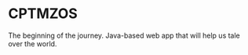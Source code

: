 CPTMZOS
=======

The beginning of the journey. Java-based web app that will help us tale over the world.
